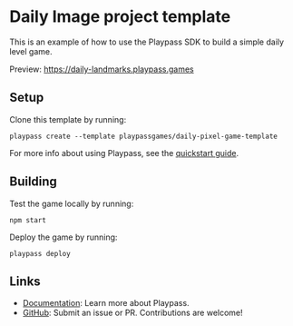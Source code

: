 # Daily Image project template

This is an example of how to use the Playpass SDK to build a simple daily level game.

Preview: https://daily-landmarks.playpass.games

## Setup

Clone this template by running:

```shell
playpass create --template playpassgames/daily-pixel-game-template
```

For more info about using Playpass, see the [quickstart guide](https://docs.playpass.games/).

## Building

Test the game locally by running:

```shell
npm start
```

Deploy the game by running:

```shell
playpass deploy
```

## Links

- [Documentation](https://playpass.games): Learn more about Playpass.
- [GitHub](https://github.com/playpassgames/playpass): Submit an issue or PR. Contributions are welcome!

